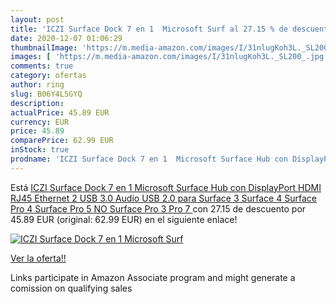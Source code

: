 ```yaml
---
layout: post
title: 'ICZI Surface Dock 7 en 1  Microsoft Surf al 27.15 % de descuento'
date: 2020-12-07 01:06:29
thumbnailImage: 'https://m.media-amazon.com/images/I/31nlugKoh3L._SL200_.jpg'
images: [ 'https://m.media-amazon.com/images/I/31nlugKoh3L._SL200_.jpg' ]
comments: true
category: ofertas
author: ring
slug: B06Y4L5GYQ
description:
actualPrice: 45.89 EUR
currency: EUR
price: 45.89
comparePrice: 62.99 EUR
inStock: true
prodname: 'ICZI Surface Dock 7 en 1  Microsoft Surface Hub con DisplayPort HDMI RJ45 Ethernet 2 USB 3.0 Audio USB 2.0 para Surface 3 Surface 4 Surface Pro 4 Surface Pro 5  NO Surface Pro 3  Pro 7 '
---
```


Está [ICZI Surface Dock 7 en 1  Microsoft Surface Hub con DisplayPort HDMI RJ45 Ethernet 2 USB 3.0 Audio USB 2.0 para Surface 3 Surface 4 Surface Pro 4 Surface Pro 5  NO Surface Pro 3  Pro 7 ](https://www.amazon.es/dp/B06Y4L5GYQ/?tag=tolees-21) con 27.15 de descuento por 45.89 EUR (original: 62.99 EUR) en el siguiente enlace!

[![ICZI Surface Dock 7 en 1  Microsoft Surf](https://m.media-amazon.com/images/I/31nlugKoh3L._SL200_.jpg)](https://www.amazon.es/dp/B06Y4L5GYQ/?tag=tolees-21)

[Ver la oferta!!](https://www.amazon.es/dp/B06Y4L5GYQ/?tag=tolees-21)

Links participate in Amazon Associate program and might generate a comission on qualifying sales


